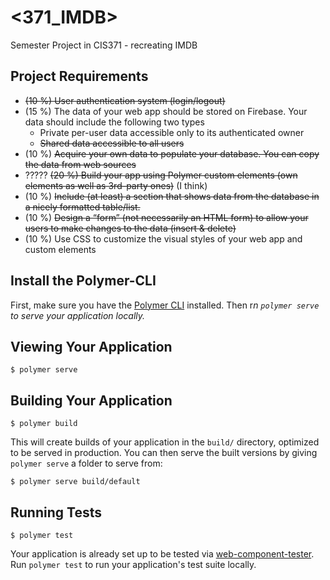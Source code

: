 # \<371_IMDB\>

Semester Project in CIS371 - recreating IMDB

## Project Requirements
* ~~(10 %) User authentication system (login/logout)~~
* (15 %) The data of your web app should be stored on Firebase. Your data should include the following two types
    * Private per-user data accessible only to its authenticated owner
    * ~~Shared data accessible to all users~~
* (10 %) ~~Acquire your own data to populate your database. You can copy the data from web sources~~
* ????? ~~(20 %) Build your app using Polymer custom elements (own elements as well as 3rd-party ones)~~ (I think)
* (10 %) ~~Include (at least) a section that shows data from the database in a nicely formatted table/list.~~
* (10 %) ~~Design a “form” (not necessarily an HTML form) to allow your users to make changes to the data (insert & delete)~~
* (10 %) Use CSS to customize the visual styles of your web app and custom elements

## Install the Polymer-CLI

First, make sure you have the [Polymer CLI](https://www.npmjs.com/package/polymer-cli) installed. Then r*n `polymer serve` to serve your application locally.*
## Viewing Your Application

```
$ polymer serve
```

## Building Your Application

```
$ polymer build
```

This will create builds of your application in the `build/` directory, optimized to be served in production. You can then serve the built versions by giving `polymer serve` a folder to serve from:

```
$ polymer serve build/default
```

## Running Tests

```
$ polymer test
```

Your application is already set up to be tested via [web-component-tester](https://github.com/Polymer/web-component-tester). Run `polymer test` to run your application's test suite locally.
